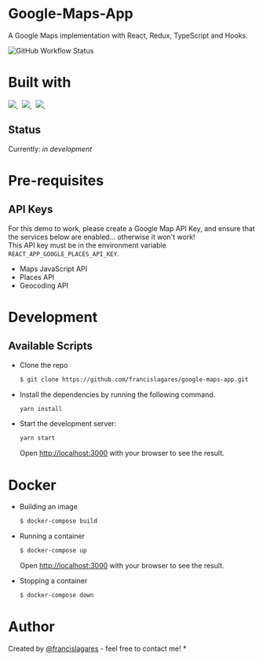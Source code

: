 # Google-Maps-App

A Google Maps implementation with React, Redux, TypeScript and Hooks.

![GitHub Workflow Status](https://img.shields.io/github/workflow/status/francislagares/google-maps-app/CI?style=for-the-badge&labelColor=black&logo=github)

# Built with

<p>

  <a href='https://www.react.org/'>
		<img src='https://img.shields.io/badge/react-61DAFB?logoWidth=30&labelColor=black&style=for-the-badge&logo=react' />
	</a>
  &nbsp;
  <a href='https://redux.js.org/'>
		<img src='https://img.shields.io/badge/redux-764ABC?logoWidth=30&labelColor=black&style=for-the-badge&logo=redux' />
	</a>
  &nbsp;
  <a href='https://www.typescriptlang.org/'>
    <img src="https://img.shields.io/badge/typescript-007ACC.svg?&style=for-the-badge&logo=typescript&logoColor=white" />
  </a>
  &nbsp;
</p>

## Status

Currently: _in development_

# Pre-requisites

## API Keys

For this demo to work, please create a Google Map API Key, and ensure that the services below are enabled... otherwise it won't work! <br /> This API key must be in the environment variable `REACT_APP_GOOGLE_PLACES_API_KEY`.

- Maps JavaScript API
- Places API
- Geocoding API


# Development

## Available Scripts

- Clone the repo

  ```bash
  $ git clone https://github.com/francislagares/google-maps-app.git
  ```

- Install the dependencies by running the following command.

  ```bash
  yarn install
  ```

- Start the development server:

  ```bash
  yarn start
  ```

  Open [http://localhost:3000](http://localhost:3000) with your browser to see the
  result.


# Docker

- Building an image

  ```bash
  $ docker-compose build
  ```

- Running a container

  ```bash
  $ docker-compose up
  ```
  Open [http://localhost:3000](http://localhost:3000) with your browser to see the
  result.

- Stopping a container

  ```bash
  $ docker-compose down
  ```
# Author


Created by [@francislagares](https://www.linkedin.com/in/francislagares/) - feel free to contact me!
* 